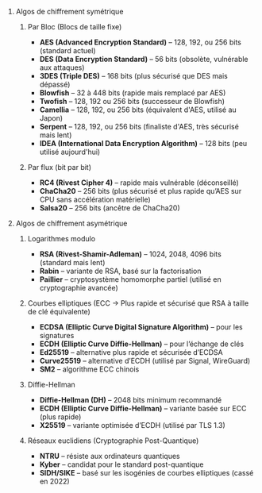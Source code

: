 
1. Algos de chiffrement symétrique
	1. Par Bloc (Blocs de taille fixe)
		- **AES (Advanced Encryption Standard)** – 128, 192, ou 256 bits (standard actuel)
		- **DES (Data Encryption Standard)** – 56 bits (obsolète, vulnérable aux attaques)
		- **3DES (Triple DES)** – 168 bits (plus sécurisé que DES mais dépassé)
		- **Blowfish** – 32 à 448 bits (rapide mais remplacé par AES)
		- **Twofish** – 128, 192 ou 256 bits (successeur de Blowfish)
		- **Camellia** – 128, 192, ou 256 bits (équivalent d'AES, utilisé au Japon)
		- **Serpent** – 128, 192, ou 256 bits (finaliste d'AES, très sécurisé mais lent)
		- **IDEA (International Data Encryption Algorithm)** – 128 bits (peu utilisé aujourd'hui)
		
	2. Par flux (bit par bit)
		- **RC4 (Rivest Cipher 4)** – rapide mais vulnérable (déconseillé)
		- **ChaCha20** – 256 bits (plus sécurisé et plus rapide qu’AES sur CPU sans accélération matérielle)
		- **Salsa20** – 256 bits (ancêtre de ChaCha20)
	
2. Algos de chiffrement asymétrique
	1. Logarithmes modulo
		- **RSA (Rivest-Shamir-Adleman)** – 1024, 2048, 4096 bits (standard mais lent)
		- **Rabin** – variante de RSA, basé sur la factorisation
		- **Paillier** – cryptosystème homomorphe partiel (utilisé en cryptographie avancée)
		
	2. Courbes elliptiques (ECC -> Plus rapide et sécurisé que RSA à taille de clé équivalente)
		- **ECDSA (Elliptic Curve Digital Signature Algorithm)** – pour les signatures
		- **ECDH (Elliptic Curve Diffie-Hellman)** – pour l’échange de clés
		- **Ed25519** – alternative plus rapide et sécurisée d’ECDSA
		- **Curve25519** – alternative d’ECDH (utilisé par Signal, WireGuard)
		- **SM2** – algorithme ECC chinois
		
	3. Diffie-Hellman
		- **Diffie-Hellman (DH)** – 2048 bits minimum recommandé
		- **ECDH (Elliptic Curve Diffie-Hellman)** – variante basée sur ECC (plus rapide)
		- **X25519** – variante optimisée d’ECDH (utilisé par TLS 1.3)
		
	4. Réseaux euclidiens (Cryptographie Post-Quantique)
		- **NTRU** – résiste aux ordinateurs quantiques
		- **Kyber** – candidat pour le standard post-quantique
		- **SIDH/SIKE** – basé sur les isogénies de courbes elliptiques (cassé en 2022)


